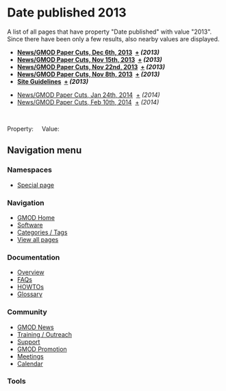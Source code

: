 



<span id="top"></span>




# <span dir="auto">Date published 2013</span>






A list of all pages that have property "Date
published" with value "2013". Since there have been only a few
results, also nearby values are displayed.  

<!-- -->

- **[News/GMOD Paper Cuts, Dec 6th,
  2013](/wiki/News/GMOD_Paper_Cuts,_Dec_6th,_2013 "News/GMOD Paper Cuts, Dec 6th, 2013")  <span class="smwbrowse">[+](/wiki/Special%253ABrowse/News-2FGMOD-20Paper-20Cuts,-20Dec-206th,-202013 "Special%253ABrowse/News-2FGMOD-20Paper-20Cuts,-20Dec-206th,-202013")</span>
  *<span class="small">(2013)</span>***
- **[News/GMOD Paper Cuts, Nov 15th,
  2013](/wiki/News/GMOD_Paper_Cuts,_Nov_15th,_2013 "News/GMOD Paper Cuts, Nov 15th, 2013")  <span class="smwbrowse">[+](/wiki/Special%253ABrowse/News-2FGMOD-20Paper-20Cuts,-20Nov-2015th,-202013 "Special%253ABrowse/News-2FGMOD-20Paper-20Cuts,-20Nov-2015th,-202013")</span>
  *<span class="small">(2013)</span>***
- **[News/GMOD Paper Cuts, Nov 22nd,
  2013](/wiki/News/GMOD_Paper_Cuts,_Nov_22nd,_2013 "News/GMOD Paper Cuts, Nov 22nd, 2013")  <span class="smwbrowse">[+](/wiki/Special%253ABrowse/News-2FGMOD-20Paper-20Cuts,-20Nov-2022nd,-202013 "Special%253ABrowse/News-2FGMOD-20Paper-20Cuts,-20Nov-2022nd,-202013")</span>
  *<span class="small">(2013)</span>***
- **[News/GMOD Paper Cuts, Nov 8th,
  2013](/wiki/News/GMOD_Paper_Cuts,_Nov_8th,_2013 "News/GMOD Paper Cuts, Nov 8th, 2013")  <span class="smwbrowse">[+](/wiki/Special%253ABrowse/News-2FGMOD-20Paper-20Cuts,-20Nov-208th,-202013 "Special%253ABrowse/News-2FGMOD-20Paper-20Cuts,-20Nov-208th,-202013")</span>
  *<span class="small">(2013)</span>***
- **[Site
  Guidelines](/wiki/Site_Guidelines "Site Guidelines")  <span class="smwbrowse">[+](/wiki/Special%253ABrowse/Site-20Guidelines "Special%253ABrowse/Site-20Guidelines")</span>
  *<span class="small">(2013)</span>***

<!-- -->

- [News/GMOD Paper Cuts, Jan 24th,
  2014](/wiki/News/GMOD_Paper_Cuts,_Jan_24th,_2014 "News/GMOD Paper Cuts, Jan 24th, 2014")  <span class="smwbrowse">[+](/wiki/Special%253ABrowse/News-2FGMOD-20Paper-20Cuts,-20Jan-2024th,-202014 "Special%253ABrowse/News-2FGMOD-20Paper-20Cuts,-20Jan-2024th,-202014")</span>
  *<span class="small">(2014)</span>*
- [News/GMOD Paper Cuts, Feb 10th,
  2014](/wiki/News/GMOD_Paper_Cuts,_Feb_10th,_2014 "News/GMOD Paper Cuts, Feb 10th, 2014")  <span class="smwbrowse">[+](/wiki/Special%253ABrowse/News-2FGMOD-20Paper-20Cuts,-20Feb-2010th,-202014 "Special%253ABrowse/News-2FGMOD-20Paper-20Cuts,-20Feb-2010th,-202014")</span>
  *<span class="small">(2014)</span>*

 

Property:     Value:








## Navigation menu



### Namespaces

- <span id="ca-nstab-special">[Special
  page](/wiki/Special%253ASearchByProperty/Date-20published/2013 "This is a special page, you cannot edit the page itself")</span>






### Navigation



- <span id="n-GMOD-Home">[GMOD Home](/wiki/Main_Page)</span>
- <span id="n-Software">[Software](/wiki/GMOD_Components)</span>
- <span id="n-Categories-.2F-Tags">[Categories /
  Tags](/wiki/Categories)</span>
- <span id="n-View-all-pages">[View all
  pages](/wiki/Special:AllPages)</span>




### Documentation



- <span id="n-Overview">[Overview](/wiki/Overview)</span>
- <span id="n-FAQs">[FAQs](/wiki/Category%253AFAQ)</span>
- <span id="n-HOWTOs">[HOWTOs](/wiki/Category%253AHOWTO)</span>
- <span id="n-Glossary">[Glossary](/wiki/Glossary)</span>




### Community



- <span id="n-GMOD-News">[GMOD News](/wiki/GMOD_News)</span>
- <span id="n-Training-.2F-Outreach">[Training /
  Outreach](/wiki/Training_and_Outreach)</span>
- <span id="n-Support">[Support](/wiki/Support)</span>
- <span id="n-GMOD-Promotion">[GMOD
  Promotion](/wiki/GMOD_Promotion)</span>
- <span id="n-Meetings">[Meetings](/wiki/Meetings)</span>
- <span id="n-Calendar">[Calendar](/wiki/Calendar)</span>




### Tools












<!-- -->




